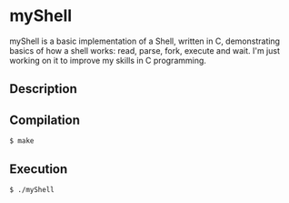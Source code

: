 # myShell
myShell is a basic implementation of a Shell, written in C, demonstrating basics of how a shell works: read, parse, fork, execute and wait.
I'm just working on it to improve my skills in C programming.
## Description

## Compilation
```
$ make
```
## Execution
```
$ ./myShell
```
